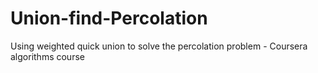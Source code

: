 # Union-find-Percolation
Using weighted quick union to solve the percolation problem - Coursera algorithms course
